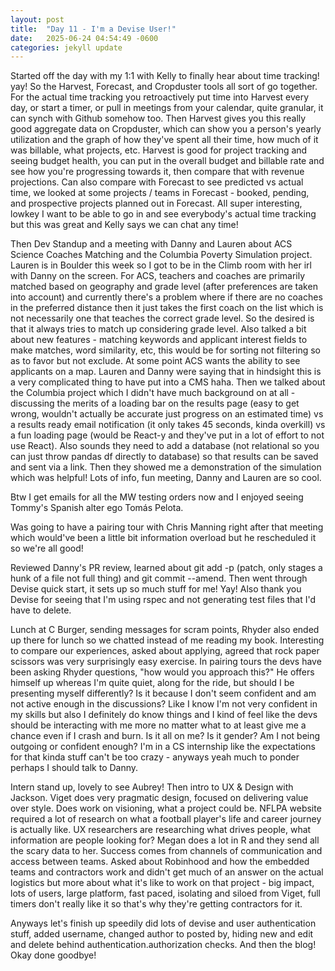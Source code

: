 ```yaml
---
layout: post
title:  "Day 11 - I'm a Devise User!"
date:   2025-06-24 04:54:49 -0600
categories: jekyll update
---
```


Started off the day with my 1:1 with Kelly to finally hear about time tracking! yay! So the Harvest, Forecast, and Cropduster tools all sort of go together. For the actual time tracking you retroactively put time into Harvest every day, or start a timer, or pull in meetings from your calendar, quite granular, it can synch with Github somehow too. Then Harvest gives you this really good aggregate data on Cropduster, which can show you a person's yearly utilization and the graph of how they've spent all their time, how much of it was billable, what projects, etc.  Harvest is good for project tracking and seeing budget health, you can put in the overall budget and billable rate and see how you're progressing towards it, then compare that with revenue projections. Can also compare with Forecast to see predicted vs actual time, we looked at some projects / teams in Forecast - booked, pending, and prospective projects planned out in Forecast. All super interesting, lowkey I want to be able to go in and see everybody's actual time tracking but this was great and Kelly says we can chat any time!

Then Dev Standup and a meeting with Danny and Lauren about ACS Science Coaches Matching and the Columbia Poverty Simulation project. Lauren is in Boulder this week so I got to be in the Climb room with her irl with Danny on the screen. For ACS, teachers and coaches are primarily matched based on geography and grade level (after preferences are taken into account) and currently there's a problem where if there are no coaches in the preferred distance then it just takes the first coach on the list which is not necessarily one that teaches the correct grade level. So the desired is that it always tries to match up considering grade level. Also talked a bit about new features - matching keywords and applicant interest fields to make matches, word similarity, etc, this would be for sorting not filtering so as to favor but not exclude. At some point ACS wants the ability to see applicants on a map. Lauren and Danny were saying that in hindsight this is a very complicated thing to have put into a CMS haha. Then we talked about the Columbia project which I didn't have much background on at all - discussing the merits of a loading bar on the results page (easy to get wrong, wouldn't actually be accurate just progress on an estimated time) vs a results ready email notification (it only takes 45 seconds, kinda overkill) vs a fun loading page (would be React-y and they've put in a lot of effort to not use React). Also sounds they need to add a database (not relational so you can just throw pandas df directly to database) so that results can be saved and sent via a link. Then they showed me a demonstration of the simulation which was helpful! Lots of info, fun meeting, Danny and Lauren are so cool.

Btw I get emails for all the MW testing orders now and I enjoyed seeing Tommy's Spanish alter ego Tomás Pelota.

Was going to have a pairing tour with Chris Manning right after that meeting which would've been a little bit information overload but he rescheduled it so we're all good!

Reviewed Danny's PR review, learned about git add -p (patch, only stages a hunk of a file not full thing) and git commit --amend. Then went through Devise quick start, it sets up so much stuff for me! Yay! Also thank you Devise for seeing that I'm using rspec and not generating test files that I'd have to delete.

Lunch at C Burger, sending messages for scram points, Rhyder also ended up there for lunch so we chatted instead of me reading my book. Interesting to compare our experiences, asked about applying, agreed that rock paper scissors was very surprisingly easy exercise. In pairing tours the devs have been asking Rhyder questions, "how would you approach this?" He offers himself up whereas I'm quite quiet, along for the ride, but should I be presenting myself differently? Is it because I don't seem confident and am not active enough in the discussions? Like I know I'm not very confident in my skills but also I definitely do know things and I kind of feel like the devs should be interacting with me more no matter what to at least give me a chance even if I crash and burn. Is it all on me? Is it gender? Am I not being outgoing or confident enough? I'm in a CS internship like the expectations for that kinda stuff can't be too crazy - anyways yeah much to ponder perhaps I should talk to Danny.

Intern stand up, lovely to see Aubrey! Then intro to UX & Design with Jackson. Viget does very pragmatic design, focused on delivering value over style. Does work on visioning, what a project could be. NFLPA website required a lot of research on what a football player's life and career journey is actually like. UX researchers are researching what drives people, what information are people looking for? Megan does a lot in R and they send all the scary data to her. Success comes from channels of communication and access between teams. Asked about Robinhood and how the embedded teams and contractors work and didn't get much of an answer on the actual logistics but more about what it's like to work on that project - big impact, lots of users, large platform, fast paced, isolating and siloed from Viget, full timers don't really like it so that's why they're getting contractors for it.

Anyways let's finish up speedily did lots of devise and user authentication stuff, added username, changed author to posted by, hiding new and edit and delete behind authentication.authorization checks. And then the blog! Okay done goodbye!